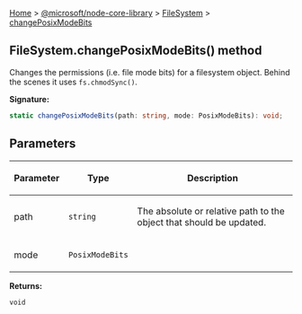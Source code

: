 [Home](./index) &gt; [@microsoft/node-core-library](./node-core-library.md) &gt; [FileSystem](./node-core-library.filesystem.md) &gt; [changePosixModeBits](./node-core-library.filesystem.changeposixmodebits.md)

## FileSystem.changePosixModeBits() method

Changes the permissions (i.e. file mode bits) for a filesystem object. Behind the scenes it uses `fs.chmodSync()`<!-- -->.

<b>Signature:</b>

```typescript
static changePosixModeBits(path: string, mode: PosixModeBits): void;
```

## Parameters

|  <p>Parameter</p> | <p>Type</p> | <p>Description</p> |
|  --- | --- | --- |
|  <p>path</p> | <p>`string`</p> | <p>The absolute or relative path to the object that should be updated.</p> |
|  <p>mode</p> | <p>`PosixModeBits`</p> |  |

<b>Returns:</b>

`void`

